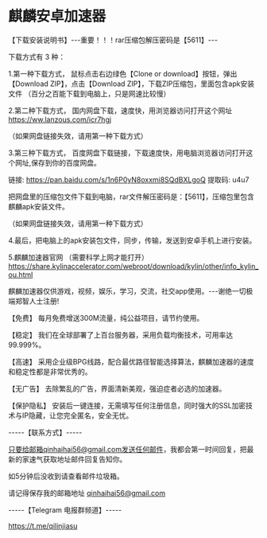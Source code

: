 # 麒麟安卓加速器

【下载安装说明书】---重要！！！rar压缩包解压密码是【5611】---


下载方式有 3 种：


1.第一种下载方式，
鼠标点击右边绿色【Clone or download】按钮，弹出【Download ZIP】，点击【Download ZIP】，下载ZIP压缩包，里面包含apk安装文件
（百分之百能下载到电脑上，只是网速比较慢）


2.第二种下载方式，
国内网盘下载，速度快，用浏览器访问打开这个网址
https://ww.lanzous.com/icr7hgj

（如果网盘链接失效，请用第一种下载方式）




3.第三种下载方式，
百度网盘下载链接，下载速度快，用电脑浏览器访问打开这个网址,保存到你的百度网盘。

链接: https://pan.baidu.com/s/1n6P0yN8oxxmi8SQdBXLgoQ 提取码: u4u7

把网盘里的压缩包文件下载到电脑，rar文件解压密码是：【5611】，压缩包里包含麒麟apk安装文件。

（如果网盘链接失效，请用第一种下载方式）


4.最后，把电脑上的apk安装包文件，同步，传输，发送到安卓手机上进行安装。


5.麒麟加速器官网  （需要科学上网才能打开）
https://share.kylinaccelerator.com/webroot/download/kylin/other/info_kylin_ou.html

麒麟加速器仅供游戏，视频，娱乐，学习，交流，社交app使用。---谢绝一切极端郑智人士注册!

【免费】 每月免费增送300M流量，纯公益项目，请节约使用。

【稳定】 我们在全球部署了上百台服务器，采用负载均衡技术，可用率达99.999%。

【高速】 采用企业级BPG线路，配合最优路径智能选择算法，麒麟加速器的速度和稳定性都是非常优秀的。

【无广告】 去除繁乱的广告，界面清新美观，强迫症者必选的加速器。

【保护隐私】 安装后一键连接，无需填写任何注册信息，同时强大的SSL加密技术与IP隐藏，让您完全匿名，安全无忧。

-----【联系方式】-----

只要给邮箱qinhaihai56@gmail.com发送任何邮件，我都会第一时间回复，把最新的家速气获取地址邮件回复告知你。

如5分钟后没收到请查看邮件垃圾箱。

请记得保存我的邮箱地址  qinhaihai56@gmail.com

-----【Telegram 电报群频道】-----

https://t.me/qilinjiasu


